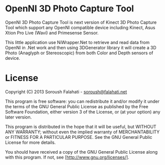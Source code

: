 OpenNI 3D Photo Capture Tool
==================

OpenNI 3D Photo Capture Tool is next version of Kinect 3D Photo Capture Tool which support any OpenNI compatible device including Kinect, Asus Xtion Pro Live (Wavi) and Primesense Sensor. 

This little application use NiWrapper.Net to retrieve and read data from OpenNI in .Net work and then using 3DGenerator library it will create a 3D Photo (Anaglyph or Stereoscopic) from both Color and Depth sensors of device.


License
============
Copyright (C) 2013 Soroush Falahati - soroush@falahati.net

This program is free software: you can redistribute it and/or modify
it under the terms of the GNU General Public License as published by
the Free Software Foundation, either version 3 of the License, or
(at your option) any later version.

This program is distributed in the hope that it will be useful,
but WITHOUT ANY WARRANTY; without even the implied warranty of
MERCHANTABILITY or FITNESS FOR A PARTICULAR PURPOSE.  See the
GNU General Public License for more details.

You should have received a copy of the GNU General Public License
along with this program.  If not, see [http://www.gnu.org/licenses/].